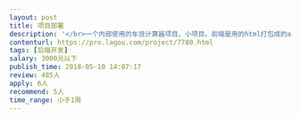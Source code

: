 ```yaml
---                
layout: post       
title: 项目部署           
description: '</br>一个内部使用的车贷计算器项目，小项目。前端是用的html打包成的app，后端是.net，数据库是mysql。项目现在是在另一台服务器上正常运行。需求是将项目重新部署到指定云服务器（环境windows），可以保证正常运行就ok。</br>'     
contenturl: https://pro.lagou.com/project/7780.html      
tags: [后端开发]            
salary: 3000元以下          
publish_time: 2018-05-10 14:07:17         
review: 485人                   
apply: 6人                   
recommend: 5人                   
time_range: 小于1周              
---                 
```

